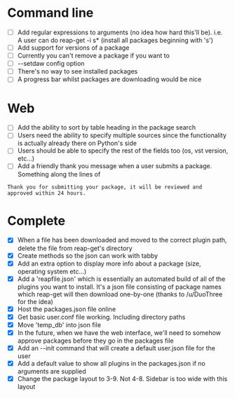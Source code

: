 # Command line

- [ ] Add regular expressions to arguments (no idea how hard this'll be). i.e. A user can do reap-get -i s* (install all packages beginning with 's')
- [ ] Add support for versions of a package
- [ ] Currently you can't remove a package if you want to
- [ ] --setdaw config option
- [ ] There's no way to see installed packages
- [ ] A progress bar whilst packages are downloading would be nice

# Web

- [ ] Add the ability to sort by table heading in the package search
- [ ] Users need the ability to specify multiple sources since the functionality is actually already there on Python's side
- [ ] Users should be able to specify the rest of the fields too (os, vst version, etc...)
- [ ] Add a friendly thank you message when a user submits a package. Something along the lines of
```
Thank you for submitting your package, it will be reviewed and approved within 24 hours.
```
 


# Complete

- [x] When a file has been downloaded and moved to the correct plugin path, delete the file from reap-get's directory
- [x] Create methods so the json can work with tabby
- [x] Add an extra option to display more info about a package (size, operating system etc...)
- [x] Add a 'reapfile.json' which is essentially an automated build of all of the plugins you want to install.
      It's a json file consisting of package names which reap-get will then download one-by-one (thanks to /u/DuoThree for the idea)
- [x] Host the packages.json file online
- [x] Get basic user.conf file working. Including directory paths
- [x] Move 'temp_db' into json file
- [x] In the future, when we have the web interface, we'll need to somehow approve packages before they go in the packages file
- [x] Add an --init command that will create a default user.json file for the user
- [x] Add a default value to show all plugins in the packages.json if no arguments are supplied
- [x] Change the package layout to 3-9. Not 4-8. Sidebar is too wide with this layout
